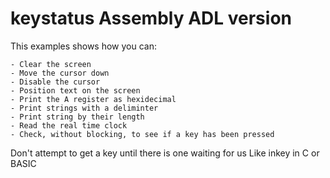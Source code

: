 # keystatus Assembly ADL version

This examples shows how you can:

    - Clear the screen
    - Move the cursor down
    - Disable the cursor
    - Position text on the screen
    - Print the A register as hexidecimal
    - Print strings with a deliminter
    - Print string by their length
    - Read the real time clock
    - Check, without blocking, to see if a key has been pressed
    


Don't attempt to get a key until there is one waiting for us
Like inkey in C or BASIC


